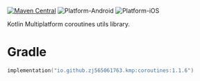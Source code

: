 [![Maven Central](https://img.shields.io/maven-central/v/io.github.zj565061763.kmp/coroutines)](https://central.sonatype.com/search?q=g:io.github.zj565061763.kmp+coroutines)
![Platform-Android](https://img.shields.io/badge/Platform-Android-brightgreen)
![Platform-iOS](https://img.shields.io/badge/Platform-iOS-brightgreen)

Kotlin Multiplatform coroutines utils library.

# Gradle

```kotlin
implementation("io.github.zj565061763.kmp:coroutines:1.1.6")
```